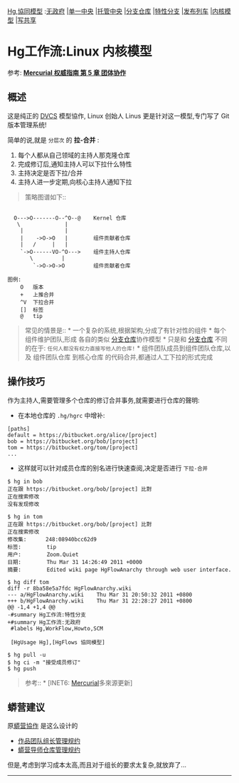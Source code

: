 [Hg](HgUsage.md),[協同模型](HgFlows.md)
:[无政府](HgFlowAnarchy.md)
|[单一中央](HgFlowCentralAlone.md)
|[托管中央](HgFlowCentreDepository.md)
|[分支仓库](HgFlowBranchRepos.md)
|[特性分支](HgFlowBranchFeatures.md)
|[发布列车](HgFlowReleaseTrain.md)
|[内核模型](HgFlowLiunxKernel.md)
|[写共享](HgFlowShaReadWrite.md)

# Hg工作流:Linux 内核模型 #


参考: **[Mercurial 权威指南 第 5 章 团体协作](http://i18n-zh.googlecode.com/svn/www/hgbook/zh/collaborating-with-other-people.html)**


## 概述 ##
这是纯正的 [DVCS](AbtDvcs.md) 模型協作, Linux 创始人 Linus 更是针对这一模型,专门写了 Git 版本管理系统!

简单的说,就是 `分层次` 的 **拉-合并** :
  1. 每个人都从自己领域的主持人那克隆仓库
  1. 完成修订后,通知主持人可以下拉什么特性
  1. 主持决定是否下拉/合并
  1. 主持人进一步定期,向核心主持人通知下拉

> 策略图谱如下::
```

  O--->O-------O--^O--@    Kernel 仓库
   \              |
    |             |
    |    ->O->O   |        组件贡献者仓库
    |   /     |   |
    `->O------VO-^O--->    组件主持人仓库
       \         |
        `->O->O->O         组件贡献者仓库

图例:
    O   版本
    +   上推合并
    ^V  下拉合并
    []  标签
    @   tip
```

> 常见的情景是::
    * 一个复杂的系统,根据架构,分成了有针对性的组件
    * 每个组件维护团队,形成 各自的类似 [分支仓库](HgFlowBranchRepos.md)协作模型
      * 只是和 [分支仓库](HgFlowBranchRepos.md) 不同的在于: `任何人都没有权力直接写他人的仓库!`
    * 组件团队成员到组件团队仓库,以及 组件团队仓库 到核心仓库 的代码合并,都通过人工下拉的形式完成

## 操作技巧 ##
作为主持人,需要管理多个仓库的修订合并事务,就需要进行仓库的聲明:
  * 在本地仓库的 `.hg/hgrc` 中增补:
```
[paths]
default = https://bitbucket.org/alice/[project]
bob = https://bitbucket.org/bob/[project]
tom = https://bitbucket.org/tom/[project]
...
```
  * 这样就可以针对成员仓库的别名进行快速查阅,决定是否进行 `下拉-合并`
```
$ hg in bob
正在跟 https://bitbucket.org/bob/[project] 比對
正在搜索修改
没有发现修改

$ hg in tom
正在跟 https://bitbucket.org/bob/[project] 比對
正在搜索修改
修改集:      248:08940bcc62d9
标签:        tip
用户:        Zoom.Quiet
日期:        Thu Mar 31 14:26:49 2011 +0000
摘要:        Edited wiki page HgFlowAnarchy through web user interface.

$ hg diff tom
diff -r 8ba58e5a7fdc HgFlowAnarchy.wiki
--- a/HgFlowAnarchy.wiki	Thu Mar 31 20:50:32 2011 +0800
+++ b/HgFlowAnarchy.wiki	Thu Mar 31 22:28:27 2011 +0800
@@ -1,4 +1,4 @@
-#summary Hg工作流:特性分支
+#summary Hg工作流:无政府
 #labels Hg,WorkFlow,Howto,SCM
 
 [HgUsage Hg],[HgFlows 協同模型]

$ hg pull -u
$ hg ci -m "接受成员修订"
$ hg push
```


> 参考::
    * [INET6: [Mercurial](http://floss.zoomquiet.org/data/20101106092609/index.html)多來源更新]

## 蟒营建议 ##
原[蟒营協作](HgFlowOldCamp.md) 是这么设计的
  * [作品团队组长管理规约](HgTeaMana.md)
  * [蟒营导师仓库管理规约](HgCampMana.md)

但是,考虑到学习成本太高,而且对于组长的要求太复杂,就放弃了...



---


